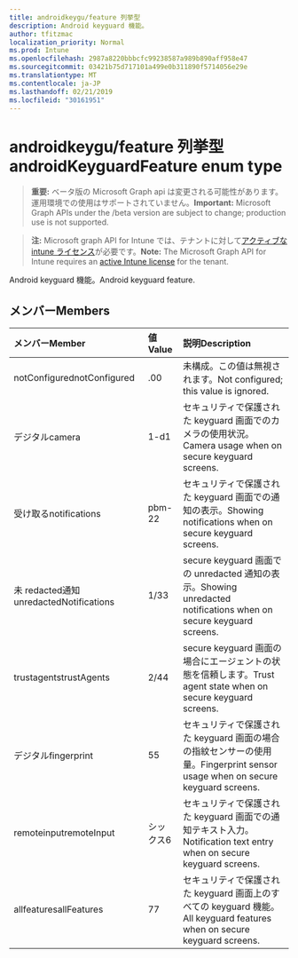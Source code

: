 ```yaml
---
title: androidkeygu/feature 列挙型
description: Android keyguard 機能。
author: tfitzmac
localization_priority: Normal
ms.prod: Intune
ms.openlocfilehash: 2987a8220bbbcfc99238587a989b890aff958e47
ms.sourcegitcommit: 03421b75d717101a499e0b311890f5714056e29e
ms.translationtype: MT
ms.contentlocale: ja-JP
ms.lasthandoff: 02/21/2019
ms.locfileid: "30161951"
---
```

# <a name="androidkeyguardfeature-enum-type"></a><span data-ttu-id="1520f-103">androidkeygu/feature 列挙型</span><span class="sxs-lookup"><span data-stu-id="1520f-103">androidKeyguardFeature enum type</span></span>

> <span data-ttu-id="1520f-104">**重要:** ベータ版の Microsoft Graph api は変更される可能性があります。運用環境での使用はサポートされていません。</span><span class="sxs-lookup"><span data-stu-id="1520f-104">**Important:** Microsoft Graph APIs under the /beta version are subject to change; production use is not supported.</span></span>

> <span data-ttu-id="1520f-105">**注:** Microsoft graph API for Intune では、テナントに対して[アクティブな intune ライセンス](https://go.microsoft.com/fwlink/?linkid=839381)が必要です。</span><span class="sxs-lookup"><span data-stu-id="1520f-105">**Note:** The Microsoft Graph API for Intune requires an [active Intune license](https://go.microsoft.com/fwlink/?linkid=839381) for the tenant.</span></span>

<span data-ttu-id="1520f-106">Android keyguard 機能。</span><span class="sxs-lookup"><span data-stu-id="1520f-106">Android keyguard feature.</span></span>

## <a name="members"></a><span data-ttu-id="1520f-107">メンバー</span><span class="sxs-lookup"><span data-stu-id="1520f-107">Members</span></span>
|<span data-ttu-id="1520f-108">メンバー</span><span class="sxs-lookup"><span data-stu-id="1520f-108">Member</span></span>|<span data-ttu-id="1520f-109">値</span><span class="sxs-lookup"><span data-stu-id="1520f-109">Value</span></span>|<span data-ttu-id="1520f-110">説明</span><span class="sxs-lookup"><span data-stu-id="1520f-110">Description</span></span>|
|:---|:---|:---|
|<span data-ttu-id="1520f-111">notConfigured</span><span class="sxs-lookup"><span data-stu-id="1520f-111">notConfigured</span></span>|<span data-ttu-id="1520f-112">.0</span><span class="sxs-lookup"><span data-stu-id="1520f-112">0</span></span>|<span data-ttu-id="1520f-113">未構成。この値は無視されます。</span><span class="sxs-lookup"><span data-stu-id="1520f-113">Not configured; this value is ignored.</span></span>|
|<span data-ttu-id="1520f-114">デジタル</span><span class="sxs-lookup"><span data-stu-id="1520f-114">camera</span></span>|<span data-ttu-id="1520f-115">1-d</span><span class="sxs-lookup"><span data-stu-id="1520f-115">1</span></span>|<span data-ttu-id="1520f-116">セキュリティで保護された keyguard 画面でのカメラの使用状況。</span><span class="sxs-lookup"><span data-stu-id="1520f-116">Camera usage when on secure keyguard screens.</span></span>|
|<span data-ttu-id="1520f-117">受け取る</span><span class="sxs-lookup"><span data-stu-id="1520f-117">notifications</span></span>|<span data-ttu-id="1520f-118">pbm-2</span><span class="sxs-lookup"><span data-stu-id="1520f-118">2</span></span>|<span data-ttu-id="1520f-119">セキュリティで保護された keyguard 画面での通知の表示。</span><span class="sxs-lookup"><span data-stu-id="1520f-119">Showing notifications when on secure keyguard screens.</span></span>|
|<span data-ttu-id="1520f-120">未 redacted通知</span><span class="sxs-lookup"><span data-stu-id="1520f-120">unredactedNotifications</span></span>|<span data-ttu-id="1520f-121">1/3</span><span class="sxs-lookup"><span data-stu-id="1520f-121">3</span></span>|<span data-ttu-id="1520f-122">secure keyguard 画面での unredacted 通知の表示。</span><span class="sxs-lookup"><span data-stu-id="1520f-122">Showing unredacted notifications when on secure keyguard screens.</span></span>|
|<span data-ttu-id="1520f-123">trustagents</span><span class="sxs-lookup"><span data-stu-id="1520f-123">trustAgents</span></span>|<span data-ttu-id="1520f-124">2/4</span><span class="sxs-lookup"><span data-stu-id="1520f-124">4</span></span>|<span data-ttu-id="1520f-125">secure keyguard 画面の場合にエージェントの状態を信頼します。</span><span class="sxs-lookup"><span data-stu-id="1520f-125">Trust agent state when on secure keyguard screens.</span></span>|
|<span data-ttu-id="1520f-126">デジタル</span><span class="sxs-lookup"><span data-stu-id="1520f-126">fingerprint</span></span>|<span data-ttu-id="1520f-127">5</span><span class="sxs-lookup"><span data-stu-id="1520f-127">5</span></span>|<span data-ttu-id="1520f-128">セキュリティで保護された keyguard 画面の場合の指紋センサーの使用量。</span><span class="sxs-lookup"><span data-stu-id="1520f-128">Fingerprint sensor usage when on secure keyguard screens.</span></span>|
|<span data-ttu-id="1520f-129">remoteinput</span><span class="sxs-lookup"><span data-stu-id="1520f-129">remoteInput</span></span>|<span data-ttu-id="1520f-130">シックス</span><span class="sxs-lookup"><span data-stu-id="1520f-130">6</span></span>|<span data-ttu-id="1520f-131">セキュリティで保護された keyguard 画面での通知テキスト入力。</span><span class="sxs-lookup"><span data-stu-id="1520f-131">Notification text entry when on secure keyguard screens.</span></span>|
|<span data-ttu-id="1520f-132">allfeatures</span><span class="sxs-lookup"><span data-stu-id="1520f-132">allFeatures</span></span>|<span data-ttu-id="1520f-133">7</span><span class="sxs-lookup"><span data-stu-id="1520f-133">7</span></span>|<span data-ttu-id="1520f-134">セキュリティで保護された keyguard 画面上のすべての keyguard 機能。</span><span class="sxs-lookup"><span data-stu-id="1520f-134">All keyguard features when on secure keyguard screens.</span></span>|




